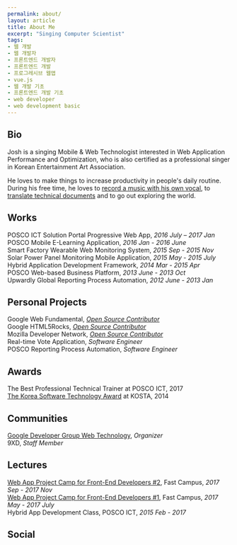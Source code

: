 ```yaml
---
permalink: about/
layout: article
title: About Me
excerpt: "Singing Computer Scientist"
tags:
- 웹 개발
- 웹 개발자
- 프론트엔드 개발자
- 프론트엔드 개발
- 프로그레시브 웹앱
- vue.js
- 웹 개발 기초
- 프론트엔드 개발 기초
- web developer
- web development basic
---
```


## Bio
Josh is a singing Mobile & Web Technologist interested in Web Application Performance and Optimization, who is also certified as a professional singer in Korean Entertainment Art Association.

He loves to make things to increase productivity in people's daily routine. During his free time, he loves to [record a music with his own vocal]((https://www.youtube.com/channel/UCX04UECIFaAjNnsak6GzpZg)), to [translate technical documents](https://developers.google.com/web/fundamentals/performance/?hl=ko) and to go out exploring the world.

## Works
POSCO ICT Solution Portal Progressive Web App, *2016 July – 2017 Jan* <br>
POSCO Mobile E-Learning Application, *2016 Jan - 2016 June* <br>
Smart Factory Wearable Web Monitoring System, *2015 Sep - 2015 Nov* <br>
Solar Power Panel Monitoring Mobile Application, *2015 May - 2015 July* <br>
Hybrid Application Development Framework, *2014 Mar - 2015 Apr* <br>
POSCO Web-based Business Platform, *2013 June - 2013 Oct* <br>
Upwardly Global Reporting Process Automation, *2012 June - 2013 Jan*

## Personal Projects
Google Web Fundamental, *[Open Source Contributor](https://developers.google.com/web/resources/contributors)* <br>
Google HTML5Rocks, *[Open Source Contributor](https://www.html5rocks.com/ko/tutorials/speed/quick/)* <br>
Mozilla Developer Network, *[Open Source Contributor](https://developer.mozilla.org/ko/profiles/joshua1988)* <br>
Real-time Vote Application, *Software Engineer* <br>
POSCO Reporting Process Automation, *Software Engineer*

## Awards
The Best Professional Technical Trainer at POSCO ICT, 2017<br>
[The Korea Software Technology Award](http://www.kosta.or.kr/sub2/sw_tech_award) at KOSTA, 2014

## Communities
[Google Developer Group Web Technology](https://www.facebook.com/groups/1724887854499893/), *Organizer* <br>
9XD, *Staff Member*

## Lectures
[Web App Project Camp for Front-End Developers #2](http://www.fastcampus.co.kr/dev_camp_wap/), Fast Campus, *2017 Sep - 2017 Nov* <br>
[Web App Project Camp for Front-End Developers #1](http://www.fastcampus.co.kr/dev_camp_wap_blog_student_1/), Fast Campus, *2017 May - 2017 July* <br>
Hybrid App Development Class, POSCO ICT, *2015 Feb - 2017*

## Social
<a class="btn-social github" href="https://github.com/joshua1988"><i class="fa fa-github" aria-hidden="true"></i></a>
<a class="btn-social linkedin" href="https://www.linkedin.com/in/gihyojoshuajang/"><i class="fa fa-linkedin" aria-hidden="true"></i></a>
<a class="btn-social facebook" href="https://www.facebook.com/CaptainPangyo"><i class="fa fa-facebook" aria-hidden="true"></i></a>
